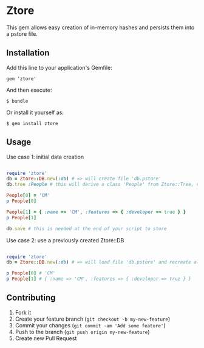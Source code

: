 # Ztore

This gem allows easy creation of in-memory hashes and persists them into a pstore file.

## Installation

Add this line to your application's Gemfile:

    gem 'ztore'

And then execute:

    $ bundle

Or install it yourself as:

    $ gem install ztore

## Usage

Use case 1: initial data creation

~~~ ruby

require 'ztore'
db = Ztore::DB.new(:db) # => will create file 'db.pstore'
db.tree :People # this will derive a class 'People' from Ztore::Tree, usable as a Hash

People[0] = 'CM'
p People[0]

People[1] = { :name => 'CM', :features => { :developer => true } }
p People[1]

db.save # this is needed at the end of your script to store

~~~

Use case 2: use a previously created Ztore::DB

~~~ ruby

require 'ztore'
db = Ztore::DB.new(:db) # => will load file 'db.pstore' and recreate all Ztore::Tree

p People[0] # 'CM'
p People[1] # { :name => 'CM', :features => { :developer => true } }

~~~


## Contributing

1. Fork it
2. Create your feature branch (`git checkout -b my-new-feature`)
3. Commit your changes (`git commit -am 'Add some feature'`)
4. Push to the branch (`git push origin my-new-feature`)
5. Create new Pull Request
